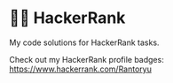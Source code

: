 # 👨‍💻 HackerRank
My code solutions for HackerRank tasks.

Check out my HackerRank profile badges:
https://www.hackerrank.com/Rantoryu